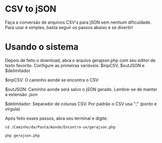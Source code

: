 # CSV to jSON

Faça a conversão de arquivos CSV's para jSON sem nenhum dificuldade.
Para usar é simples, basta seguir os passos abaixo e se divertir!

# Usando o sistema

Depois de feito o download, abra o arquivo gerajson.php com seu editor de texto favorito.
Configure as  primeiras variáveis: $inpCSV, $outJSON e $delimitador

$inpCSV: O caminho aonde se encontra o CSV

$outJSON: Caminho aonde será salvo o jSON gerado. Lembre-se de manter a extensão .json

$delimitador: Separador de colunas CSV. Por padrão o CSV usa ";" (ponto e vírgula)

Após feito esses passos, abra seu terminal e digite:

`cd /Caminho/da/Pasta/Aonde/Encontra-se/gerajson.php`

`php gerajson.php`
